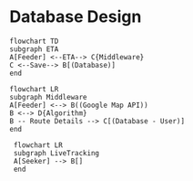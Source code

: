 # Database Design
```mermaid
flowchart TD
subgraph ETA
A[Feeder] <--ETA--> C{Middleware}
C <--Save--> B[(Database)]
end
```

```mermaid
flowchart LR
subgraph Middleware
A[Feeder] <--> B((Google Map API))
B <--> D{Algorithm}
B -- Route Details --> C[(Database - User)]
end
```
```mermaid
 flowchart LR
 subgraph LiveTracking
 A[Seeker] --> B[]
 end
```
<!--stackedit_data:
eyJoaXN0b3J5IjpbNTQxODU3ODEwLC0xNTM5NjgwMjcyLDE2Nj
MwNTg0MjAsMTcyNjcwOTc2N119
-->